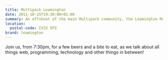 ```yaml
---
title: Multipack Leamington
date: 2011-10-25T19:30:00+01:00
summary: An offshoot of the main Multipack community, the Leamington Multipack is a group of web professionals and tech enthusiasts from Leamington, Warwick and the surrounding areas.
location:
  postal-code: CV32 5PZ
brand: leamington
---
```

Join us, from 7:30pm, for a few beers and a bite to eat, as we talk about all things web, programming, technology and other things in between!
